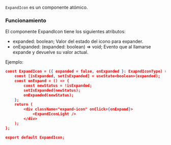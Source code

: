`ExpandIcon` es un componente atómico.

### Funcionamiento

El componente ExpandIcon tiene los siguientes atributos:

-   expanded: boolean; Valor del estado del icono para expander.
-   onExpanded: (expanded: boolean) => void; Evento que al llamarse expande y devuelve su valor actual.

Ejemplo:

```json
const ExpandIcon = ({ expanded = false, onExpanded }: ExapndIconType) => {
    const [isExpanded, setIsExpanded] = useState<boolean>(expanded);
    const onExpand = () => {
        const newStatus = !isExpanded;
        setIsExpanded(newStatus);
        onExpanded(newStatus);
    };
    return (
        <div className="expand-icon" onClick={onExpand}>
            <ExpandIconLight />
        </div>
    );
};

export default ExpandIcon;
```
